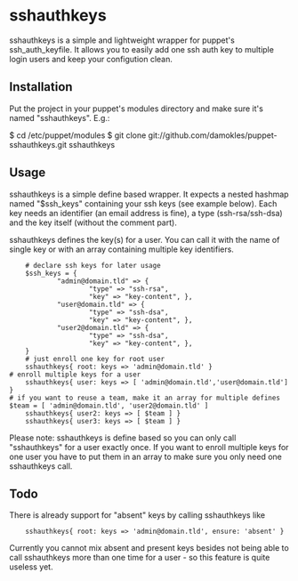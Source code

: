 sshauthkeys
===

sshauthkeys is a simple and lightweight wrapper for puppet's ssh_auth_keyfile. It allows you to easily add one ssh auth key to multiple login users and keep your configution clean.

Installation
---

Put the project in your puppet's modules directory and make sure it's named "sshauthkeys". E.g.:

   $ cd /etc/puppet/modules
   $ git clone git://github.com/damokles/puppet-sshauthkeys.git sshauthkeys


Usage
---

sshauthkeys is a simple define based wrapper. It expects a nested hashmap named "$ssh_keys" containing your ssh keys (see example below). Each key needs an identifier (an email address is fine), a type (ssh-rsa/ssh-dsa) and the key itself (without the comment part).

sshauthkeys defines the key(s) for a user. You can call it with the name of single key or with an array containing multiple key identifiers.

        # declare ssh keys for later usage
        $ssh_keys = {
                "admin@domain.tld" => {
                        "type" => "ssh-rsa",
                        "key" => "key-content", },
                "user@domain.tld" => {
                        "type" => "ssh-dsa",
                        "key" => "key-content", },
                "user2@domain.tld" => {
                        "type" => "ssh-dsa",
                        "key" => "key-content", },
        }
        # just enroll one key for root user
        sshauthkeys{ root: keys => 'admin@domain.tld' }
	# enroll multiple keys for a user
        sshauthkeys{ user: keys => [ 'admin@domain.tld','user@domain.tld'] }
	# if you want to reuse a team, make it an array for multiple defines 
	$team = [ 'admin@domain.tld', 'user2@domain.tld' ]
        sshauthkeys{ user2: keys => [ $team ] }
        sshauthkeys{ user3: keys => [ $team ] }

Please note: sshauthkeys is define based so you can only call "sshauthkeys" for a user exactly once. If you want to enroll multiple keys for one user you have to put them in an array to make sure you only need one sshauthkeys call.

Todo
---

There is already support for "absent" keys by calling sshauthkeys like

        sshauthkeys{ root: keys => 'admin@domain.tld', ensure: 'absent' }

Currently you cannot mix absent and present keys besides not being able to call sshauthkeys more than one time for a user - so this feature is quite useless yet.
	


